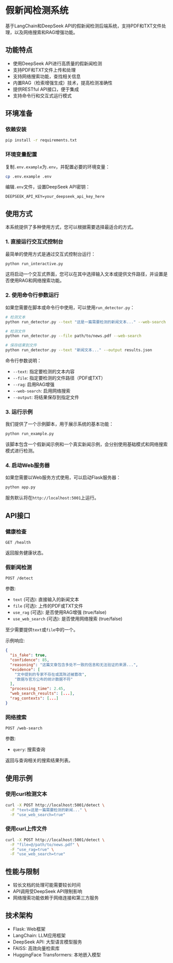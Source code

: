 # 假新闻检测系统

基于LangChain和DeepSeek API的假新闻检测后端系统，支持PDF和TXT文件处理，以及网络搜索和RAG增强功能。

## 功能特点

- 使用DeepSeek API进行高质量的假新闻检测
- 支持PDF和TXT文件上传和处理
- 支持网络搜索功能，查找相关信息
- 内置RAG（检索增强生成）技术，提高检测准确性
- 提供RESTful API接口，便于集成
- 支持命令行和交互式运行模式

## 环境准备

### 依赖安装

```bash
pip install -r requirements.txt
```

### 环境变量配置

复制`.env.example`为`.env`，并配置必要的环境变量：

```bash
cp .env.example .env
```

编辑`.env`文件，设置DeepSeek API密钥：

```
DEEPSEEK_API_KEY=your_deepseek_api_key_here
```

## 使用方式

本系统提供了多种使用方式，您可以根据需要选择最适合的方式。

### 1. 直接运行交互式控制台

最简单的使用方式是通过交互式控制台运行：

```bash
python run_interactive.py
```

这将启动一个交互式界面，您可以在其中选择输入文本或提供文件路径，并设置是否使用RAG和网络搜索功能。

### 2. 使用命令行参数运行

如果您需要在脚本或命令行中使用，可以使用`run_detector.py`：

```bash
# 检测文本
python run_detector.py --text "这是一篇需要检测的新闻文本..." --web-search --rag

# 检测文件
python run_detector.py --file path/to/news.pdf --web-search

# 保存结果到文件
python run_detector.py --text "新闻文本..." --output results.json
```

命令行参数说明：
- `--text`: 指定要检测的文本内容
- `--file`: 指定要检测的文件路径（PDF或TXT）
- `--rag`: 启用RAG增强
- `--web-search`: 启用网络搜索
- `--output`: 将结果保存到指定文件

### 3. 运行示例

我们提供了一个示例脚本，用于展示系统的基本功能：

```bash
python run_example.py
```

该脚本包含一个假新闻示例和一个真实新闻示例，会分别使用基础模式和网络搜索模式进行检测。

### 4. 启动Web服务器

如果您需要以Web服务方式使用，可以启动Flask服务器：

```bash
python app.py
```

服务默认将在`http://localhost:5001`上运行。

## API接口

### 健康检查

```
GET /health
```

返回服务健康状态。

### 假新闻检测

```
POST /detect
```

参数:
- `text` (可选): 直接输入的新闻文本
- `file` (可选): 上传的PDF或TXT文件
- `use_rag` (可选): 是否使用RAG增强 (true/false)
- `use_web_search` (可选): 是否使用网络搜索 (true/false)

至少需要提供`text`或`file`中的一个。

示例响应:
```json
{
  "is_fake": true,
  "confidence": 85,
  "reasoning": "这篇文章包含多处不一致的信息和无法验证的来源...",
  "evidence": [
    "文中提到的专家不存在或其陈述被篡改",
    "数据与官方公布的统计数据不符"
  ],
  "processing_time": 2.45,
  "web_search_results": [...],
  "rag_contexts": [...]
}
```

### 网络搜索

```
POST /web-search
```

参数:
- `query`: 搜索查询

返回与查询相关的搜索结果列表。

## 使用示例

### 使用curl检测文本

```bash
curl -X POST http://localhost:5001/detect \
  -F "text=这是一篇需要检测的新闻..." \
  -F "use_web_search=true"
```

### 使用curl上传文件

```bash
curl -X POST http://localhost:5001/detect \
  -F "file=@/path/to/news.pdf" \
  -F "use_rag=true" \
  -F "use_web_search=true"
```

## 性能与限制

- 较长文档的处理可能需要较长时间
- API调用受DeepSeek API限制影响
- 网络搜索功能依赖于网络连接和第三方服务

## 技术架构

- Flask: Web框架
- LangChain: LLM应用框架
- DeepSeek API: 大型语言模型服务
- FAISS: 高效向量检索库
- HuggingFace Transformers: 本地嵌入模型 